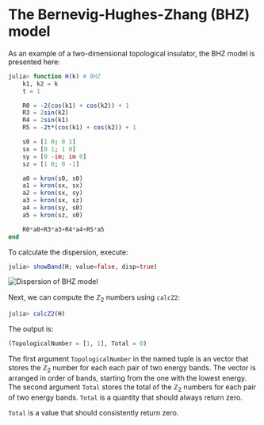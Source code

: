 # The Bernevig-Hughes-Zhang (BHZ) model

As an example of a two-dimensional topological insulator, the BHZ model is presented here:

```julia
julia> function H(k) # BHZ
    k1, k2 = k
    t = 1

    R0 = -2(cos(k1) + cos(k2)) + 1
    R3 = 2sin(k2)
    R4 = 2sin(k1)
    R5 = -2t*(cos(k1) + cos(k2)) + 1

    s0 = [1 0; 0 1]
    sx = [0 1; 1 0]
    sy = [0 -im; im 0]
    sz = [1 0; 0 -1]

    a0 = kron(s0, s0)
    a1 = kron(sx, sx)
    a2 = kron(sx, sy)
    a3 = kron(sx, sz)
    a4 = kron(sy, s0)
    a5 = kron(sz, s0)

    R0*a0+R3*a3+R4*a4+R5*a5
end
```

To calculate the dispersion, execute:

```julia
julia> showBand(H; value=false, disp=true)
```

![Dispersion of BHZ model](https://github.com/KskAdch/TopologicalNumbers.jl/assets/139110206/a9cf9768-6920-45e6-89bd-ed7ec434152c)


Next, we can compute the $\mathbb{Z}_2$ numbers using `calcZ2`:

```julia
julia> calcZ2(H)
```

The output is:

```julia
(TopologicalNumber = [1, 1], Total = 0)
```

The first argument `TopologicalNumber` in the named tuple is an vector that stores the $\mathbb{Z}_2$ number for each each pair of two energy bands. 
The vector is arranged in order of bands, starting from the one with the lowest energy.
The second argument `Total` stores the total of the $\mathbb{Z}_2$ numbers for each pair of two energy bands.
`Total` is a quantity that should always return zero.

`Total` is a value that should consistently return zero.